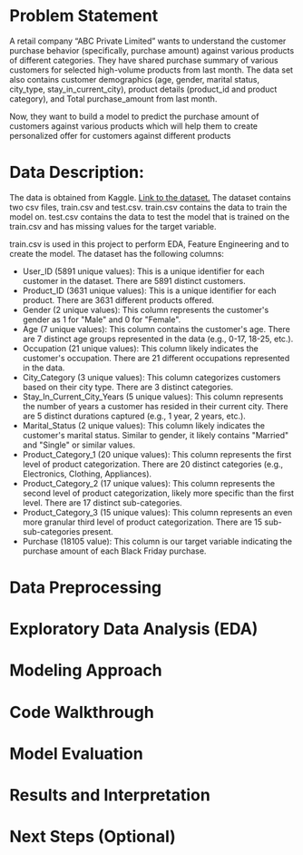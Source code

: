 # Problem Statement

A retail company “ABC Private Limited” wants to understand the customer purchase behavior (specifically, purchase amount) against various products of different categories. They have shared purchase summary of various customers for selected high-volume products from last month. The data set also contains customer demographics (age, gender, marital status, city_type, stay_in_current_city), product details (product_id and product category), and Total purchase_amount from last month.

Now, they want to build a model to predict the purchase amount of customers against various products which will help them to create personalized offer for customers against different products

# Data Description:

The data is obtained from Kaggle. [Link to the dataset.](https://www.kaggle.com/datasets/sdolezel/black-friday)
The dataset contains two csv files, train.csv and test.csv.
train.csv contains the data to train the model on.
test.csv contains the data to test the model that is trained on the train.csv and has missing values for the target variable.


train.csv is used in this project to perform EDA, Feature Engineering and to create the model.
The dataset has the following columns:

- User_ID (5891 unique values): This is a unique identifier for each customer in the dataset. There are 5891 distinct customers.
- Product_ID (3631 unique values): This is a unique identifier for each product. There are 3631 different products offered.
- Gender (2 unique values): This column represents the customer's gender as 1 for "Male" and 0 for "Female".
- Age (7 unique values): This column contains the customer's age. There are 7 distinct age groups represented in the data (e.g., 0-17, 18-25, etc.).
- Occupation (21 unique values): This column likely indicates the customer's occupation. There are 21 different occupations represented in the data.
- City_Category (3 unique values): This column categorizes customers based on their city type. There are 3 distinct categories.
- Stay_In_Current_City_Years (5 unique values): This column represents the number of years a customer has resided in their current city. There are 5 distinct durations captured (e.g., 1 year, 2 years, etc.).
- Marital_Status (2 unique values): This column likely indicates the customer's marital status. Similar to gender, it likely contains "Married" and "Single" or similar values.
- Product_Category_1 (20 unique values): This column represents the first level of product categorization. There are 20 distinct categories (e.g., Electronics, Clothing, Appliances).
- Product_Category_2 (17 unique values): This column represents the second level of product categorization, likely more specific than the first level. There are 17 distinct sub-categories.
- Product_Category_3 (15 unique values): This column represents an even more granular third level of product categorization. There are 15 sub-sub-categories present.
- Purchase (18105 value): This column is our target variable indicating the purchase amount of each Black Friday purchase.

# Data Preprocessing

# Exploratory Data Analysis (EDA)

# Modeling Approach

# Code Walkthrough

# Model Evaluation

# Results and Interpretation

# Next Steps (Optional)

